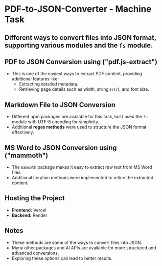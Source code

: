 # PDF-to-JSON-Converter - Machine Task

## Different ways to convert files into JSON format, supporting various modules and the `fs` module.

## PDF to JSON Conversion using ("pdf.js-extract")  
- This is one of the easiest ways to extract PDF content, providing additional features like:  
  - Extracting detailed metadata.  
  - Retrieving page details such as width, string (`str`), and font size.

## Markdown File to JSON Conversion  
- Different npm packages are available for this task, but I used the `fs` module with UTF-8 encoding for simplicity.  
- Additional **regex methods** were used to structure the JSON format effectively.

## MS Word to JSON Conversion using ("mammoth")  
- The `mammoth` package makes it easy to extract raw text from MS Word files.  
- Additional iteration methods were implemented to refine the extracted content.

## Hosting the Project  
- **Frontend:** Vercel  
- **Backend:** Render

## Notes  
- These methods are some of the ways to convert files into JSON.  
- Many other packages and AI APIs are available for more structured and advanced conversions.  
- Exploring these options can lead to better results.
